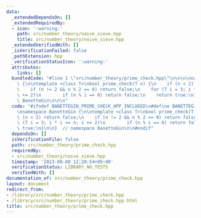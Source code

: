 ```yaml
---
data:
  _extendedDependsOn: []
  _extendedRequiredBy:
  - icon: ':warning:'
    path: src/number_theory/naive_sieve.hpp
    title: src/number_theory/naive_sieve.hpp
  _extendedVerifiedWith: []
  _isVerificationFailed: false
  _pathExtension: hpp
  _verificationStatusIcon: ':warning:'
  attributes:
    links: []
  bundledCode: "#line 1 \"src/number_theory/prime_check.hpp\"\n\n\n\nnamespace BanetteGin\
    \ {\n\ntemplate <class T>\nbool prime_check(T n) {\n    if (n < 2) return false;\n\
    \    if (n != 2 && n % 2 == 0) return false;\n    for (T i = 3; i * i <= n; i\
    \ += 2)\n        if (n % i == 0) return false;\n    return true;\n}\n\n}  // namespace\
    \ BanetteGin\n\n\n"
  code: "#ifndef BANETTEGIN_PRIME_CHECK_HPP_INCLUDED\n#define BANETTEGIN_PRIME_CHECK_HPP_INCLUDED\n\
    \nnamespace BanetteGin {\n\ntemplate <class T>\nbool prime_check(T n) {\n    if\
    \ (n < 2) return false;\n    if (n != 2 && n % 2 == 0) return false;\n    for\
    \ (T i = 3; i * i <= n; i += 2)\n        if (n % i == 0) return false;\n    return\
    \ true;\n}\n\n}  // namespace BanetteGin\n\n#endif"
  dependsOn: []
  isVerificationFile: false
  path: src/number_theory/prime_check.hpp
  requiredBy:
  - src/number_theory/naive_sieve.hpp
  timestamp: '2023-08-08 12:20:54+09:00'
  verificationStatus: LIBRARY_NO_TESTS
  verifiedWith: []
documentation_of: src/number_theory/prime_check.hpp
layout: document
redirect_from:
- /library/src/number_theory/prime_check.hpp
- /library/src/number_theory/prime_check.hpp.html
title: src/number_theory/prime_check.hpp
---
```

